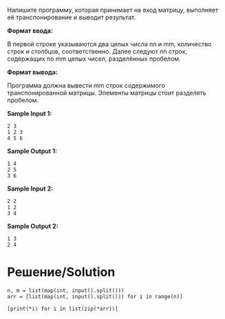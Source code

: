 Напишите программу, которая принимает на вход матрицу, выполняет её транспонирование и выводит результат.

**Формат ввода:**

В первой строке указываются два целых числа nn и mm, количество строк и столбцов, соответственно.
Далее следуют nn строк, содержащих по mm целых чисел, разделённых пробелом.

**Формат вывода:**

Программа должна вывести mm строк содержимого транспонированной матрицы. Элементы матрицы стоит разделять пробелом.

**Sample Input 1:**
```
2 3
1 2 3
4 5 6
```
**Sample Output 1:**
```
1 4
2 5
3 6
```
**Sample Input 2:**
```
2 2
1 2
3 4
```
**Sample Output 2:**
```
1 3
2 4
```
# Решение/Solution

```
n, m = list(map(int, input().split()))
arr = [list(map(int, input().split())) for i in range(n)]

[print(*i) for i in list(zip(*arr))]
```
